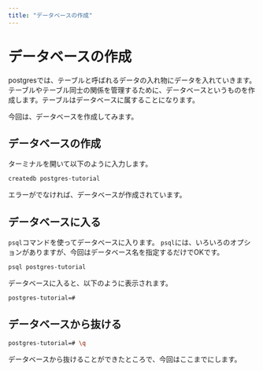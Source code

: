 ```yaml
---
title: "データベースの作成"
---
```


# データベースの作成

postgresでは、テーブルと呼ばれるデータの入れ物にデータを入れていきます。テーブルやテーブル同士の関係を管理するために、データベースというものを作成します。テーブルはデータベースに属することになります。

今回は、データベースを作成してみます。

## データベースの作成

ターミナルを開いて以下のように入力します。

```bash
createdb postgres-tutorial
```

エラーがでなければ、データベースが作成されています。

## データベースに入る

`psql`コマンドを使ってデータベースに入ります。
`psql`には、いろいろのオプションがありますが、今回はデータベース名を指定するだけでOKです。

```bash
psql postgres-tutorial
```
データベースに入ると、以下のように表示されます。

```bash
postgres-tutorial=#
```

## データベースから抜ける
```bash
postgres-tutorial=# \q
```

データベースから抜けることができたところで、今回はここまでにします。